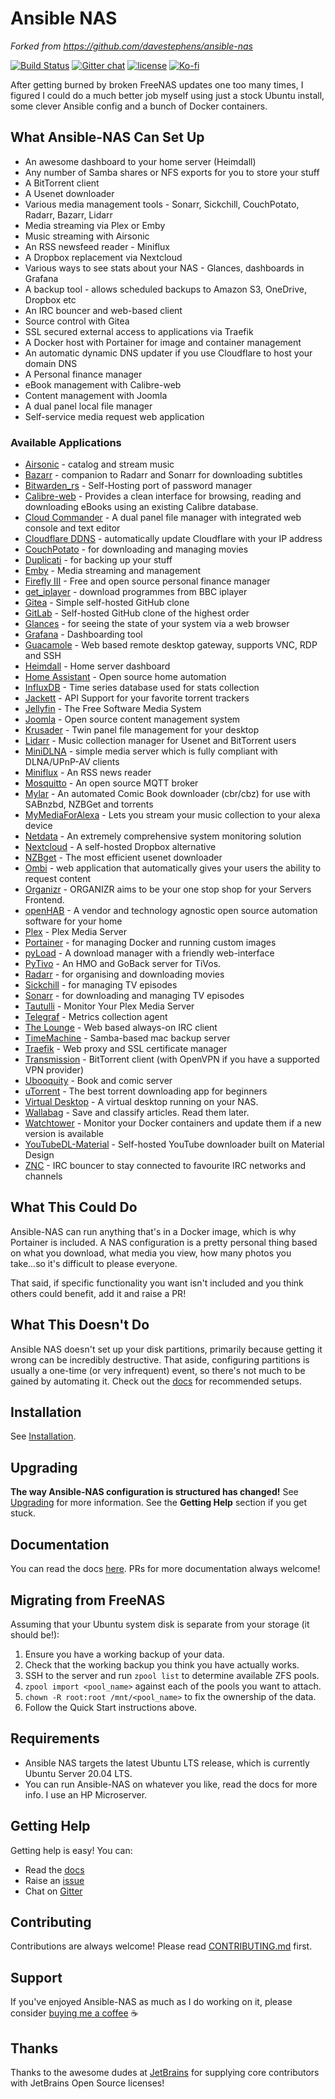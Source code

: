 # Ansible NAS

_Forked from https://github.com/davestephens/ansible-nas_

[![Build Status](https://img.shields.io/travis/com/davestephens/ansible-nas/master?logo=travis&style=flat-square)](https://travis-ci.com/davestephens/ansible-nas)
[![Gitter chat](https://img.shields.io/gitter/room/ansible-nas/chat.svg?logo=gitter&style=flat-square)](https://gitter.im/Ansible-NAS/Chat)
[![license](https://img.shields.io/github/license/DAVFoundation/api_doc.svg?style=flat-square)](https://github.com/davestephens/ansible-nas/blob/master/LICENSE)
[![Ko-fi](https://img.shields.io/static/v1.svg?label=ko-fi&message=Buy%20Me%20A%20Coffee&color=orange&style=flat-square&logo=buy-me-a-coffee)](https://ko-fi.com/davestephens)

After getting burned by broken FreeNAS updates one too many times, I figured I could do
a much better job myself using just a stock Ubuntu install, some clever Ansible config
and a bunch of Docker containers.

## What Ansible-NAS Can Set Up

-   An awesome dashboard to your home server (Heimdall)
-   Any number of Samba shares or NFS exports for you to store your stuff
-   A BitTorrent client
-   A Usenet downloader
-   Various media management tools - Sonarr, Sickchill, CouchPotato, Radarr, Bazarr,
    Lidarr
-   Media streaming via Plex or Emby
-   Music streaming with Airsonic
-   An RSS newsfeed reader - Miniflux
-   A Dropbox replacement via Nextcloud
-   Various ways to see stats about your NAS - Glances, dashboards in Grafana
-   A backup tool - allows scheduled backups to Amazon S3, OneDrive, Dropbox etc
-   An IRC bouncer and web-based client
-   Source control with Gitea
-   SSL secured external access to applications via Traefik
-   A Docker host with Portainer for image and container management
-   An automatic dynamic DNS updater if you use Cloudflare to host your domain DNS
-   A Personal finance manager
-   eBook management with Calibre-web
-   Content management with Joomla
-   A dual panel local file manager
-   Self-service media request web application

### Available Applications

-   [Airsonic](https://airsonic.github.io/) - catalog and stream music
-   [Bazarr](https://github.com/morpheus65535/bazarr) - companion to Radarr and Sonarr
    for downloading subtitles
-   [Bitwarden_rs](https://github.com/dani-garcia/bitwarden_rs) - Self-Hosting port of
    password manager
-   [Calibre-web](https://github.com/janeczku/calibre-web) - Provides a clean interface
    for browsing, reading and downloading eBooks using an existing Calibre database.
-   [Cloud Commander](https://cloudcmd.io/) - A dual panel file manager with integrated
    web console and text editor
-   [Cloudflare DDNS](https://hub.docker.com/r/joshuaavalon/cloudflare-ddns/) -
    automatically update Cloudflare with your IP address
-   [CouchPotato](https://couchpota.to/) - for downloading and managing movies
-   [Duplicati](https://www.duplicati.com/) - for backing up your stuff
-   [Emby](https://emby.media/) - Media streaming and management
-   [Firefly III](https://firefly-iii.org/) - Free and open source personal finance
    manager
-   [get_iplayer](https://github.com/get-iplayer/get_iplayer) - download programmes from
    BBC iplayer
-   [Gitea](https://gitea.io/en-us/) - Simple self-hosted GitHub clone
-   [GitLab](https://about.gitlab.com/features/) - Self-hosted GitHub clone of the
    highest order
-   [Glances](https://nicolargo.github.io/glances/) - for seeing the state of your
    system via a web browser
-   [Grafana](https://github.com/grafana/grafana) - Dashboarding tool
-   [Guacamole](https://guacamole.apache.org/) - Web based remote desktop gateway,
    supports VNC, RDP and SSH
-   [Heimdall](https://heimdall.site/) - Home server dashboard
-   [Home Assistant](https://www.home-assistant.io) - Open source home automation
-   [InfluxDB](https://github.com/influxdata/influxdb) - Time series database used for
    stats collection
-   [Jackett](https://github.com/Jackett/Jackett) - API Support for your favorite
    torrent trackers
-   [Jellyfin](https://jellyfin.github.io) - The Free Software Media System
-   [Joomla](https://www.joomla.org/) - Open source content management system
-   [Krusader](https://krusader.org/) - Twin panel file management for your desktop
-   [Lidarr](https://github.com/lidarr/Lidarr) - Music collection manager for Usenet and
    BitTorrent users
-   [MiniDLNA](https://sourceforge.net/projects/minidlna/) - simple media server which
    is fully compliant with DLNA/UPnP-AV clients
-   [Miniflux](https://miniflux.app/) - An RSS news reader
-   [Mosquitto](https://mosquitto.org) - An open source MQTT broker
-   [Mylar](https://github.com/evilhero/mylar) - An automated Comic Book downloader
    (cbr/cbz) for use with SABnzbd, NZBGet and torrents
-   [MyMediaForAlexa](https://www.mymediaalexa.com/) - Lets you stream your music
    collection to your alexa device
-   [Netdata](https://my-netdata.io/) - An extremely comprehensive system monitoring
    solution
-   [Nextcloud](https://nextcloud.com/) - A self-hosted Dropbox alternative
-   [NZBget](https://nzbget.net/) - The most efficient usenet downloader
-   [Ombi](https://ombi.io/) - web application that automatically gives your users the
    ability to request content
-   [Organizr](https://organizr.app/) - ORGANIZR aims to be your one stop shop for your
    Servers Frontend.
-   [openHAB](https://www.openhab.org/) - A vendor and technology agnostic open source
    automation software for your home
-   [Plex](https://www.plex.tv/) - Plex Media Server
-   [Portainer](https://portainer.io/) - for managing Docker and running custom images
-   [pyLoad](https://pyload.net/) - A download manager with a friendly web-interface
-   [PyTivo](http://pytivo.org) - An HMO and GoBack server for TiVos.
-   [Radarr](https://radarr.video/) - for organising and downloading movies
-   [Sickchill](https://sickchill.github.io/) - for managing TV episodes
-   [Sonarr](https://sonarr.tv/) - for downloading and managing TV episodes
-   [Tautulli](http://tautulli.com/) - Monitor Your Plex Media Server
-   [Telegraf](https://github.com/influxdata/telegraf) - Metrics collection agent
-   [The Lounge](https://thelounge.chat) - Web based always-on IRC client
-   [TimeMachine](https://github.com/awlx/samba-timemachine) - Samba-based mac backup
    server
-   [Traefik](https://traefik.io/) - Web proxy and SSL certificate manager
-   [Transmission](https://transmissionbt.com/) - BitTorrent client (with OpenVPN if you
    have a supported VPN provider)
-   [Ubooquity](http://vaemendis.net/ubooquity/) - Book and comic server
-   [uTorrent](https://www.utorrent.com/) - The best torrent downloading app for
    beginners
-   [Virtual Desktop](https://github.com/RattyDAVE/docker-ubuntu-xrdp-mate-custom) - A
    virtual desktop running on your NAS.
-   [Wallabag](https://wallabag.org/) - Save and classify articles. Read them later.
-   [Watchtower](https://github.com/v2tec/watchtower) - Monitor your Docker containers
    and update them if a new version is available
-   [YouTubeDL-Material](https://github.com/Tzahi12345/YoutubeDL-Material) - Self-hosted
    YouTube downloader built on Material Design
-   [ZNC](https://wiki.znc.in/ZNC) - IRC bouncer to stay connected to favourite IRC
    networks and channels

## What This Could Do

Ansible-NAS can run anything that's in a Docker image, which is why Portainer is
included. A NAS configuration is a pretty personal thing based on what you download,
what media you view, how many photos you take...so it's difficult to please everyone.

That said, if specific functionality you want isn't included and you think others could
benefit, add it and raise a PR!

## What This Doesn't Do

Ansible NAS doesn't set up your disk partitions, primarily because getting it wrong can
be incredibly destructive. That aside, configuring partitions is usually a one-time (or
very infrequent) event, so there's not much to be gained by automating it. Check out the
[docs](https://davestephens.github.io/ansible-nas) for recommended setups.

## Installation

See [Installation](https://davestephens.github.io/ansible-nas/installation/).

## Upgrading

**The way Ansible-NAS configuration is structured has changed!** See
[Upgrading](https://davestephens.github.io/ansible-nas/upgrading/) for more information.
See the **Getting Help** section if you get stuck.

## Documentation

You can read the docs [here](https://davestephens.github.io/ansible-nas). PRs for more
documentation always welcome!

## Migrating from FreeNAS

Assuming that your Ubuntu system disk is separate from your storage (it should be!):

1. Ensure you have a working backup of your data.
2. Check that the working backup you think you have actually works.
3. SSH to the server and run `zpool list` to determine available ZFS pools.
4. `zpool import <pool_name>` against each of the pools you want to attach.
5. `chown -R root:root /mnt/<pool_name>` to fix the ownership of the data.
6. Follow the Quick Start instructions above.

## Requirements

-   Ansible NAS targets the latest Ubuntu LTS release, which is currently Ubuntu Server
    20.04 LTS.
-   You can run Ansible-NAS on whatever you like, read the docs for more info. I use an
    HP Microserver.

## Getting Help

Getting help is easy! You can:

-   Read the [docs](https://davestephens.github.io/ansible-nas)
-   Raise an [issue](https://github.com/davestephens/ansible-nas/issues)
-   Chat on [Gitter](https://gitter.im/Ansible-NAS/Chat)

## Contributing

Contributions are always welcome! Please read [CONTRIBUTING.md](CONTRIBUTING.md) first.

## Support

If you've enjoyed Ansible-NAS as much as I do working on it, please consider
[buying me a coffee](https://ko-fi.com/davestephens) :coffee:

## Thanks

Thanks to the awesome dudes at [JetBrains](https://www.jetbrains.com/?from=Ansible-NAS)
for supplying core contributors with JetBrains Open Source licenses!
